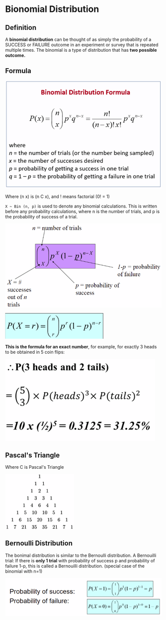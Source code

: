 # Bionomial Distribution

## Definition

A **binomial distribution** can be thought of as simply the probability of a SUCCESS or FAILURE outcome in an experiment or survey that is repeated multiple times. The binomial is a type of distribution that has **two possible outcome.**

## Formula

![](../../../../.gitbook/assets/image%20%28140%29.png)

Where \(n x\) is \(n C x\), and ! means factorial \(0! = 1\)

`X ~ Bin (n, p)` is used to denote any binomial calculations. This is written before any probability calculations, where n is the number of trials, and p is the probability of success of a trial.

![](../../../../.gitbook/assets/image%20%28137%29.png)

![Where r is the number of trials](../../../../.gitbook/assets/image%20%28134%29.png)

**This is the formula for an exact number**, for example, for exactly 3 heads to be obtained in 5 coin flips:

![](../../../../.gitbook/assets/image%20%28138%29.png)

## **Pascal's Triangle**

Where C is Pascal's Triangle

![](../../../../.gitbook/assets/image%20%28139%29.png)

## **Bernoulli Distribution**

The bonimal distribution is similar to the Bernoulli distribution. A Bernouilli trial: If there is **only 1 trial** with probability of success p and probability of failure 1-p, this is called a Bernouilli distribution. \(special case of the binomial with n=1\)

![](../../../../.gitbook/assets/image%20%28136%29.png)


